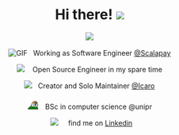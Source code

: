 <div align='center'>

# Hi there! <a href="https://www.gautamkrishnar.com/"><img src="https://media.giphy.com/media/hvRJCLFzcasrR4ia7z/giphy.gif" width="5%"></a>

<img src='https://user-images.githubusercontent.com/5713670/87202985-820dcb80-c2b6-11ea-9f56-7ec461c497c3.gif' width='15%'>

<img alt="GIF" src="https://github.com/SP-XD/SP-XD/blob/main/images/Developer.gif" width="25" /> &nbsp; Working as Software Engineer [@Scalapay](https://www.scalapay.com/)<br>

<img src="https://github.com/SP-XD/SP-XD/blob/main/images/hyperkitty.gif?raw=true" width="20" />&nbsp;&nbsp;&nbsp; Open Source Engineer in my spare time <br>

<img src="https://camo.githubusercontent.com/662490d98da872217819984322ada7eabdb0cf406f49e1efbfd6cdc27e164b3e/68747470733a2f2f656d6f6a69732e736c61636b6d6f6a69732e636f6d2f656d6f6a69732f696d616765732f313632313032343339342f33393039322f6361742d726f6c6c2e6769663f31363231303234333934" width="25" />&nbsp;&nbsp; Creator and Solo Maintainer [@Icaro](https://github.com/Icaro-lang)<br>

<img src="https://raw.githubusercontent.com/ItsAnunesS/ItsAnunesS/master/src/img/parrots/flags/indiaparrot.gif" width="25" /> &nbsp; BSc in computer science @unipr<br>

&nbsp;&nbsp;<img src="https://github.com/SP-XD/SP-XD/blob/main/images/lightning.gif?raw=true" width="12" />&nbsp;&nbsp;&nbsp;&nbsp; find me on [Linkedin](https://it.linkedin.com/in/lorenzogalafassi)<br>

</div>
